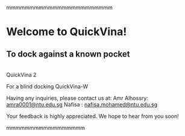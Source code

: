 mmmmmmmmmmmmmmmmmmmmmmm
<h1>Welcome to QuickVina!</h1>


<h2>To dock against a known pocket </h2> <br>
QuickVina 2

For a blind docking
QuickVina-W

Having any inquiries, please contact us at:
Amr Alhossry: amra0001@ntu.edu.sg
Nafisa      : nafisa.mohamed@ntu.edu.sg

Your feedback is highly appreciated. We hope to hear from you soon!


mmmmmmmmmmmmmmmmm
